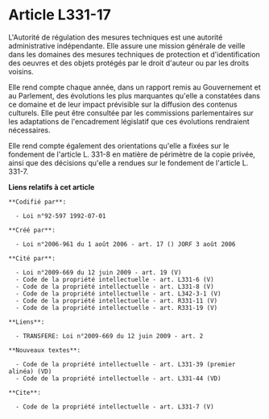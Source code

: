# Article L331-17

L'Autorité de régulation des mesures techniques est une autorité administrative indépendante. Elle assure une mission
générale de veille dans les domaines des mesures techniques de protection et d'identification des oeuvres et des objets
protégés par le droit d'auteur ou par les droits voisins. 

Elle rend compte chaque année, dans un rapport remis au Gouvernement et au Parlement, des évolutions les plus marquantes
qu'elle a constatées dans ce domaine et de leur impact prévisible sur la diffusion des contenus culturels. Elle peut être
consultée par les commissions parlementaires sur les adaptations de l'encadrement législatif que ces évolutions rendraient
nécessaires. 

Elle rend compte également des orientations qu'elle a fixées sur le fondement de l'article L. 331-8 en matière de périmètre
de la copie privée, ainsi que des décisions qu'elle a rendues sur le fondement de l'article L. 331-7.

**Liens relatifs à cet article**

	**Codifié par**:

	  - Loi n°92-597 1992-07-01

	**Créé par**:

	  - Loi n°2006-961 du 1 août 2006 - art. 17 () JORF 3 août 2006

	**Cité par**:

	  - Loi n°2009-669 du 12 juin 2009 - art. 19 (V)
	  - Code de la propriété intellectuelle - art. L331-6 (V)
	  - Code de la propriété intellectuelle - art. L331-8 (V)
	  - Code de la propriété intellectuelle - art. L342-3-1 (V)
	  - Code de la propriété intellectuelle - art. R331-11 (V)
	  - Code de la propriété intellectuelle - art. R331-19 (V)

	**Liens**:

	  - TRANSFERE: Loi n°2009-669 du 12 juin 2009 - art. 2

	**Nouveaux textes**:

	  - Code de la propriété intellectuelle - art. L331-39 (premier alinéa) (VD)
	  - Code de la propriété intellectuelle - art. L331-44 (VD)

	**Cite**:

	  - Code de la propriété intellectuelle - art. L331-7 (V)
